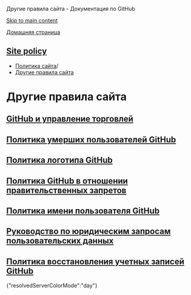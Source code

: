 Другие правила сайта - Документация по GitHub

[Skip to main content](#main-content)

[Домашняя страница](/ru)

[Site policy](/ru/site-policy)
----------

* [Политика сайта](/ru/site-policy)/
* [Другие правила сайта](/ru/site-policy/other-site-policies)

Другие правила сайта
==========

[GitHub и управление торговлей](/ru/site-policy/other-site-policies/github-and-trade-controls)
----------

[Политика умерших пользователей GitHub](/ru/site-policy/other-site-policies/github-deceased-user-policy)
----------

[Политика логотипа GitHub](/ru/site-policy/other-site-policies/github-logo-policy)
----------

[Политика GitHub в отношении правительственных запретов](/ru/site-policy/other-site-policies/github-government-takedown-policy)
----------

[Политика имени пользователя GitHub](/ru/site-policy/other-site-policies/github-username-policy)
----------

[Руководство по юридическим запросам пользовательских данных](/ru/site-policy/other-site-policies/guidelines-for-legal-requests-of-user-data)
----------

[Политика восстановления учетных записей GitHub](/ru/site-policy/other-site-policies/github-account-recovery-policy)
----------

{"resolvedServerColorMode":"day"}
